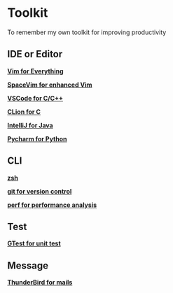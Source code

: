 # Toolkit
To remember my own toolkit for improving productivity

## IDE or Editor
[**Vim for Everything**]()

[**SpaceVim for enhanced Vim**]()

[**VSCode for C/C++**]()

[**CLion for C**]()

[**IntelliJ for Java**]()

[**Pycharm for Python**]()

## CLI
[**zsh**]()

[**git for version control**]()

[**perf for performance analysis**]()
## Test 
[**GTest for unit test**]()

## Message
[**ThunderBird for mails**]()
